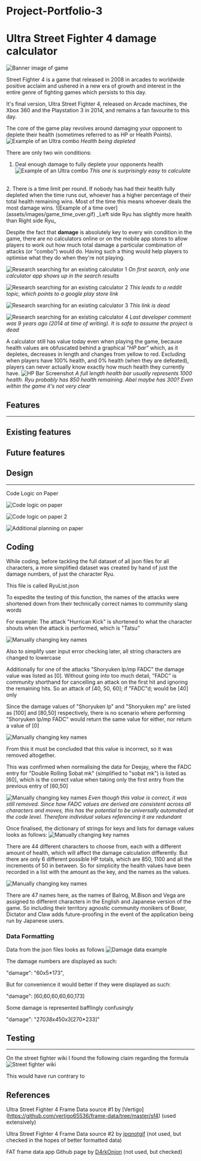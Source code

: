# Project-Portfolio-3
 
# Ultra Street Fighter 4 damage calculator

![Banner image of game](/assets/images/Ultra_SF4_Banner.jpg)

Street Fighter 4 is a game that released in 2008 in arcades to worldwide positive acclaim and ushered in a new era of growth and interest in the entire genre of fighting games which persists to this day.

It's final version, Ultra Street Fighter 4, released on Arcade machines, the Xbox 360 and the Playstation 3 in 2014, and remains a fan favourite to this day.

The core of the game play revolves around damaging your opponent to deplete their health (sometimes referred to as HP or Health Points).
![Example of an Ultra combo](assets/images/combo_sako_gif.gif)
_Health being depleted_


There are only two win conditions:
1. Deal enough damage to fully deplete your opponents health
![Example of an Ultra combo](assets/images/combo_guy_ultra_gif.gif)
_This one is surprisingly easy to calculate_
<br>
2. There is a time limit per round. If nobody has had their health fully depleted when the time runs out, whoever has a higher percentage of their total health remaining wins. Most of the time this means whoever deals the most damage wins.
![Example of a time over](assets/images/game_time_over.gif)
_Left side Ryu has slightly more health than Right side Ryu_

Despite the fact that **damage** is absolutely key to every win condition in the game, there are no calculators online or on the mobile app stores to allow players to work out how much total damage a particular combination of attacks (or "combo") would do. Having such a thing would help players to optimise what they do when they're not playing.

![Research searching for an existing calculator 1](assets/images/research_searching_for_existing_calculator.png)
_On first search, only one calculator app shows up in the search results_

![Research searching for an existing calculator 2](assets/images/research_searching_for_existing_calculator_2.png)
_This leads to a reddit topic, which points to a google play store link_

![Research searching for an existing calculator 3](assets/images/research_searching_for_existing_calculator_3.png)
_This link is dead_

![Research searching for an existing calculator 4](assets/images/research_searching_for_existing_calculator_4.png)
_Last developer comment was 9 years ago (2014 at time of writing). It is safe to assume the project is dead_


A calculator still has value today even when playing the game, because health values are obfuscated behind a graphical _"HP bar"_ which, as it depletes, decreases in length and changes from yellow to red. Excluding when players have 100% health, and 0% health (when they are defeated), players can never actually know exactly how much health they currently have.
![HP Bar Screenshot](assets/images/game_screenshot_hp_bars.png)
_A full length health bar usually represents 1000 health. Ryu probably has 850 health remaining. Abel maybe has 300? Even within the game it's not very clear_


## Features
---


## Existing features


## Future features



## Design
---
Code Logic on Paper

![Code logic on paper ](assets/images/paper_planning_damage_formula.jpg)

![Code logic on paper 2](assets/images/paper_planning_character_select.jpg)

![Additional planning on paper ](assets/images/paper_planning_additional_scaling.jpg)

## Coding

While coding, before tackling the full dataset of all json files for all characters, a more simplified dataset was created by hand of just the damage numbers, of just the character Ryu.

This file is called RyuList.json

To expedite the testing of this function, the names of the attacks were shortened down from their technically correct names to community slang words

For example: The attack "Hurrican Kick" is shortened to what the character shouts when the attack is performed, which is "Tatsu"

![Manually changing key names](assets/images/coding_changing_long_form_names_to_slang.png)

Also to simplify user input error checking later, all string characters are changed to lowercase

Additionally for one of the attacks "Shoryuken lp/mp FADC" the damage value was listed as [0]. Without going into too much detail, "FADC" is community shorthand for cancelling an attack on the first hit and ignoring the remaining hits.
So an attack of [40, 50, 60]; if "FADC"d; would be [40] only

Since the damage values of "Shoryuken lp" and "Shoryuken mp" are listed as [100] and [80,50] respectively, there is no scenario where performing "Shoryuken lp/mp FADC" would return the same value for either, nor return a value of [0]

![Manually changing key names](assets/images/coding_presumably_incorrect_value.png)

From this it must be concluded that this value is incorrect, so it was removed altogether.

This was confirmed when normalising the data for Deejay, where the FADC entry for "Double Rolling Sobat mk" (simplified to "sobat mk") is listed as [60], which is the correct value when taking only the first entry from the previous entry of [60,50]

![Manually changing key names](assets/images/coding_confirmation_of_correct_value.png)
_Even though this value is correct, it was still removed. Since how FADC values are derived are consistent across all characters and moves, this has the potential to be universally automated at the code level. Therefore individual values referencing it are redundant_


Once finalised, the dictionary of strings for keys and lists for damage values looks as follows:
![Manually changing key names](assets/images/coding_final_testing_dictionary.png)

There are 44 different characters to choose from, each with a different amount of health, which will affect the damage calculation differently.
But there are only 6 different possible HP totals, which are 850, 1100 and all the increments of 50 in between.
So for simplicity the health values have been recorded in a list with the amount as the key, and the names as the values.

![Manually changing key names](assets/images/coding_healthAmounts.png)

There are 47 names here, as the names of Balrog, M.Bison and Vega are assigned to different characters in the English and Japanese version of the game.
So including their territory agnostic community monikers of Boxer, Dictator and Claw adds future-proofing in the event of the application being run by Japanese users.


### Data Formatting

Data from the json files looks as follows
![Damage data example](assets/images/json_data_example_screenshot.png)


The damage numbers are displayed as such:

"damage": "60x5*173",

But for convenience it would better if they were displayed as such:

"damage": [60,60,60,60,60,173]

Some damage is represented bafflingly confusingly

"damage": "270*38x4*50x3[270*233]"





## Testing
---

On the street fighter wiki I found the following claim regarding the formula
![Street fighter wiki](assets/images/research_claim_that_red_focus_scales_by_3.png)

This would have run contrary to 


## References

Ultra Street Fighter 4 Frame Data source #1 by [Vertigo] (https://github.com/vertigo65536/frame-data/tree/master/sf4) (used extensively)


Ultra Street Fighter 4 Frame Data source #2 by [jpgnotgif](https://github.com/jpgnotgif/usf4-frame-data) (not used, but checked in the hopes of better formatted data)

FAT frame data app Github page by [D4rkOnion](https://github.com/D4RKONION/FAT) (not used, but checked)

